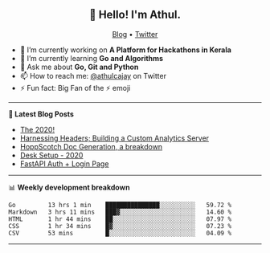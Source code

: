 <h2 align="center">👋 Hello! I'm Athul.</h2>
<p align="center">
  <a href="https://blog.athulcyriac.xyz">Blog</a> •
  <a href="https://twitter.com/athulcajay">Twitter</a>
</p>


- 🔭 I’m currently working on **A Platform for Hackathons in Kerala**
- 🌱 I’m currently learning **Go and Algorithms**
- 💬 Ask me about **Go, Git and Python**
- 📫 How to reach me: [@athulcajay](https://twitter.com/athulcajay) on Twitter
- ⚡ Fun fact: Big Fan of the :zap: emoji

-------

**📝 Latest Blog Posts**

<!-- BLOG-POST-LIST:START -->
- [The 2020!](https://blog.athulcyriac.xyz/2020/)
- [Harnessing Headers; Building a Custom Analytics Server](https://blog.athulcyriac.xyz/analytics_from_scratch/)
- [HoppScotch Doc Generation, a breakdown](https://blog.athulcyriac.xyz/hopp-gen/)
- [Desk Setup - 2020](https://blog.athulcyriac.xyz/desk-2020/)
- [FastAPI Auth + Login Page](https://blog.athulcyriac.xyz/fastapi-auth/)
<!-- BLOG-POST-LIST:END -->

-------

📊 **Weekly development breakdown**
<!--START_SECTION:waka-->
```text
Go         13 hrs 1 min    ███████████████░░░░░░░░░░   59.72 % 
Markdown   3 hrs 11 mins   ███▓░░░░░░░░░░░░░░░░░░░░░   14.60 % 
HTML       1 hr 44 mins    ██░░░░░░░░░░░░░░░░░░░░░░░   07.97 % 
CSS        1 hr 34 mins    █▓░░░░░░░░░░░░░░░░░░░░░░░   07.23 % 
CSV        53 mins         █░░░░░░░░░░░░░░░░░░░░░░░░   04.09 % 
```
<!--END_SECTION:waka-->

-------
